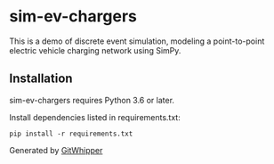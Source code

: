  # sim-ev-chargers

This is a demo of discrete event simulation, modeling a point-to-point electric vehicle charging network using SimPy.

## Installation

sim-ev-chargers requires Python 3.6 or later. 

Install dependencies listed in requirements.txt:

```
pip install -r requirements.txt
```

Generated by [GitWhipper](https://github.com/jefedigital/gitwhipper)

